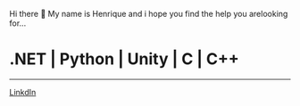 Hi there 👋
  My name is Henrique and i hope you find the help you arelooking for...

<h1>.NET | Python | Unity | C | C++</h1>

<hr>
<a href="https://www.linkedin.com/in/henrique-rodrigues-750951226/">LinkdIn</a>

